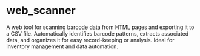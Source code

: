 # web_scanner
A web tool for scanning barcode data from HTML pages and exporting it to a CSV file. Automatically identifies barcode patterns, extracts associated data, and organizes it for easy record-keeping or analysis. Ideal for inventory management and data automation.

